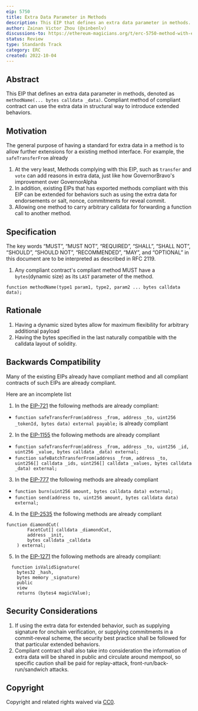 ```yaml
---
eip: 5750
title: Extra Data Parameter in Methods
description: This EIP that defines an extra data parameter in methods.
author: Zainan Victor Zhou (@xinbenlv)
discussions-to: https://ethereum-magicians.org/t/erc-5750-method-with-extra-data/11176
status: Review
type: Standards Track
category: ERC
created: 2022-10-04
---
```


## Abstract

This EIP that defines an extra data parameter in methods, denoted as `methodName(... bytes calldata _data)`. Compliant method of compliant contract
can use the extra data in structural way to introduce extended behaviors.

## Motivation

The general purpose of having a standard for extra data in a method is to allow further extensions for a existing method interface. For example, the `safeTransferFrom` already

1. At the very least, Methods complying with this EIP, such as `transfer` and `vote` can add reasons in extra data, just like how GovernorBravo's improvement over GovernorAlpha
2. In addition, existing EIPs that has exported methods compliant with this EIP can be extended for behaviors such as using the extra data for endorsements or salt, nonce, commitments for reveal commit.
3. Allowing one method to carry arbitrary calldata for forwarding a function call to another method.

## Specification

The key words “MUST”, “MUST NOT”, “REQUIRED”, “SHALL”, “SHALL NOT”, “SHOULD”, “SHOULD NOT”, “RECOMMENDED”, “MAY”, and “OPTIONAL” in this document are to be interpreted as described in RFC 2119.

1. Any compliant contract's compliant method MUST have a `bytes`(dynamic size) as its `LAST` parameter of the method.

```solidity
function methodName(type1 param1, type2, param2 ... bytes calldata data);
```

## Rationale

1. Having a dynamic sized bytes allow for maximum flexibility for arbitrary additional payload
2. Having the bytes specified in the last naturally compatible with the calldata layout of solidity.

## Backwards Compatibility

Many of the existing EIPs already have compliant method and all compliant contracts of such EIPs are already compliant.

Here are an incomplete list

1. In the [EIP-721](./eip-721.md) the following methods are already compliant:

- `function safeTransferFrom(address _from, address _to, uint256 _tokenId, bytes data) external payable;` is already compliant

2. In the [EIP-1155](./eip-1155.md) the following methods are already compliant

- `function safeTransferFrom(address _from, address _to, uint256 _id, uint256 _value, bytes calldata _data) external;`
- `function safeBatchTransferFrom(address _from, address _to, uint256[] calldata _ids, uint256[] calldata _values, bytes calldata _data) external;`

3. In the [EIP-777](./eip-777.md) the following methods are already compliant

- `function burn(uint256 amount, bytes calldata data) external;`
- `function send(address to, uint256 amount, bytes calldata data) external;`

4. In the [EIP-2535](./eip-2535.md) the following methods are already compliant

```solidity
function diamondCut(
        FacetCut[] calldata _diamondCut,
        address _init,
        bytes calldata _calldata
    ) external;
```

5. In the [EIP-1271](./eip-1271.md) the following methods are already compliant:

```solidity
  function isValidSignature(
    bytes32 _hash,
    bytes memory _signature)
    public
    view
    returns (bytes4 magicValue);
```

## Security Considerations

1. If using the extra data for extended behavior, such as supplying signature for onchain verification, or supplying commitments in a commit-reveal scheme, the security best practice shall be followed for that particular extended behaviors.
2. Compliant contract shall also take into consideration the information of extra data will be shared in public and circulate around mempool, so specific caution shall be paid for replay-attack, front-run/back-run/sandwich attacks.

## Copyright
Copyright and related rights waived via [CC0](../LICENSE.md).
